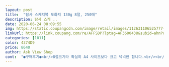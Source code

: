 ```yaml
---
layout: post 
title:  "탐사 스케치북 도화지 130g 8절, 250매" 
description: 탐사 스케 ..
date: 2020-06-24 08:09:55 
img: https://static.coupangcdn.com/image/retail/images/112631106525777-0f31b84d-b51b-45bb-9075-8946c66c86c3.jpg 
linkUrl: https://link.coupang.com/re/AFFSDP?lptag=AF3600438&subid=ahnPublicAsk&pageKey=1582685139&itemId=2705541563&vendorItemId=70695846604&traceid=V0-113-c9e47981c0cde55b 
categories: [1011] 
color: 4374D9 
price: 8640 
author: Ask View Shop 
cont:  "●구매후기●<br/>8절크기라 확실히 A4 사이즈보다 크고 넉넉한 합니다.<br/><br/>계속 덧칠해서 그리고 그리고 또 그리고 해서... <br/> ㅠ<br/> -ㅠ<br/>그리고 또 장점은, 두꼐가 두꺼워서 좋아요!<br/>그리고 아시다시피.<br/>.<br/> 애들은 한번 그리고 마는게 아니고... <br/><br/>그림 그리기 하면서 놀아주려고해요.<br/><br/>그림그리기, 종이접기 스티커 붙이기 물감놀이등<br/>두꺼운게 최고 좋은것 같아요!<br/>두꼐가 얇은 스케치북에물감으로 그리면.<br/>.<br/> 뒤에 묻어나는것도 있떠라구요 ㅠㅠ<br/>분리수거도 편하고 사용하기 좋네용 ㅎㅎ<br/>사진보면 뒤에 비침이 적어서 양면으로도 사용해도괜찮을것같아요!<br/>색연필,펜으로 그림그리기 좋습니다!<br/>아기가 여기저기 그리는걸 좋아하는 개월수가 되어서... <br/> 탐사 도화지를 써보게 되었어요 : )<br/>여러가지 놀이 할떄 사용하기 좋네요.<br/><br/>연필 색연필,물감까지 사용 가능하니,<br/>용양도 넉넉하고 개별 장수로 알뜰하게 사용하기 좋은것 같습니다.<br/><br/>우선 정말 장수가 너무 완전 많아서 좋아요!<br/>이거에 그림도 그려보고.<br/>.<br/> 갑자기 다같이 종이접기도 해보고.<br/>.<br/> 여러가지 놀이가 가능하더라구요 ^^<br/>잘 쓰겠습니다 너무너무 좋아요 : )<br/>잠깐 한눈팔면 바닥에 그어져있긴 하더라구요 하하 ㅠ<br/> -ㅠ<br/>잠시 또 숨겨뒀다가 색연필이나 물감으로 놀이할떄 꺼내서 놀게 해주려고해요.<br/><br/>장기간 구매를 안하고 쓸 수 있을 것 같네요ㅎㅎ<br/>장수가 워낙 많아서 꽤나 한동안 쓸수 있을것 같아요.<br/><br/>제발제발 벽이나 바닥에 그리지말고.<br/>.<br/> 도화지에 그리라고 얘기했는데,<br/>조카들이 좋아합니다.<br/><br/>조카들이랑 집에 있는 시간이 많이 늘어서<br/>종이 수량도 넉넉해서 애기가 있는 집은 한번 사면<br/>종이 재질도 좋고, 낱장이라 스케치북 같이 철스프링이 없어서<br/>종이가 얇은 편은 아니라서 물감도 끄떡없을것같아요!<br/>탐사 도화지는 종이가 도톰해서 물감놀이도 가능했어요.<br/><br/>포장지도 너무 귀엽게 되있네요^^<br/>한참을 그리고 접고 하면서 오후시간을 잘 보냈어요 ㅎㅎ<br/>8절크기라 확실히 A4 사이즈보다 크고 넉넉한 합니다.<br/><br/>계속 덧칠해서 그리고 그리고 또 그리고 해서... <br/> ㅠ<br/> -ㅠ<br/>그리고 또 장점은, 두꼐가 두꺼워서 좋아요!<br/>그리고 아시다시피.<br/>.<br/> 애들은 한번 그리고 마는게 아니고... <br/><br/>그림 그리기 하면서 놀아주려고해요.<br/><br/>그림그리기, 종이접기 스티커 붙이기 물감놀이등<br/>두꺼운게 최고 좋은것 같아요!<br/>두꼐가 얇은 스케치북에물감으로 그리면.<br/>.<br/> 뒤에 묻어나는것도 있떠라구요 ㅠㅠ<br/>분리수거도 편하고 사용하기 좋네용 ㅎㅎ<br/>사진보면 뒤에 비침이 적어서 양면으로도 사용해도괜찮을것같아요!<br/>색연필,펜으로 그림그리기 좋습니다!<br/>아기가 여기저기 그리는걸 좋아하는 개월수가 되어서... <br/> 탐사 도화지를 써보게 되었어요 : )<br/>여러가지 놀이 할떄 사용하기 좋네요.<br/><br/>연필 색연필,물감까지 사용 가능하니,<br/>용양도 넉넉하고 개별 장수로 알뜰하게 사용하기 좋은것 같습니다.<br/><br/>우선 정말 장수가 너무 완전 많아서 좋아요!<br/>이거에 그림도 그려보고.<br/>.<br/> 갑자기 다같이 종이접기도 해보고.<br/>.<br/> 여러가지 놀이가 가능하더라구요 ^^<br/>잘 쓰겠습니다 너무너무 좋아요 : )<br/>잠깐 한눈팔면 바닥에 그어져있긴 하더라구요 하하 ㅠ<br/> -ㅠ<br/>잠시 또 숨겨뒀다가 색연필이나 물감으로 놀이할떄 꺼내서 놀게 해주려고해요.<br/><br/>장기간 구매를 안하고 쓸 수 있을 것 같네요ㅎㅎ<br/>장수가 워낙 많아서 꽤나 한동안 쓸수 있을것 같아요.<br/><br/>제발제발 벽이나 바닥에 그리지말고.<br/>.<br/> 도화지에 그리라고 얘기했는데,<br/>조카들이 좋아합니다.<br/><br/>조카들이랑 집에 있는 시간이 많이 늘어서<br/>종이 수량도 넉넉해서 애기가 있는 집은 한번 사면<br/>종이 재질도 좋고, 낱장이라 스케치북 같이 철스프링이 없어서<br/>종이가 얇은 편은 아니라서 물감도 끄떡없을것같아요!<br/>탐사 도화지는 종이가 도톰해서 물감놀이도 가능했어요.<br/><br/>포장지도 너무 귀엽게 되있네요^^<br/>한참을 그리고 접고 하면서 오후시간을 잘 보냈어요 ㅎㅎ<br/>8절크기라 확실히 A4 사이즈보다 크고 넉넉한 합니다.<br/><br/>계속 덧칠해서 그리고 그리고 또 그리고 해서... <br/> ㅠ<br/> -ㅠ<br/>그리고 또 장점은, 두꼐가 두꺼워서 좋아요!<br/>그리고 아시다시피.<br/>.<br/> 애들은 한번 그리고 마는게 아니고... <br/><br/>그림 그리기 하면서 놀아주려고해요.<br/><br/>그림그리기, 종이접기 스티커 붙이기 물감놀이등<br/>두꺼운게 최고 좋은것 같아요!<br/>두꼐가 얇은 스케치북에물감으로 그리면.<br/>.<br/> 뒤에 묻어나는것도 있떠라구요 ㅠㅠ<br/>분리수거도 편하고 사용하기 좋네용 ㅎㅎ<br/>사진보면 뒤에 비침이 적어서 양면으로도 사용해도괜찮을것같아요!<br/>색연필,펜으로 그림그리기 좋습니다!<br/>아기가 여기저기 그리는걸 좋아하는 개월수가 되어서... <br/> 탐사 도화지를 써보게 되었어요 : )<br/>여러가지 놀이 할떄 사용하기 좋네요.<br/><br/>연필 색연필,물감까지 사용 가능하니,<br/>용양도 넉넉하고 개별 장수로 알뜰하게 사용하기 좋은것 같습니다.<br/><br/>우선 정말 장수가 너무 완전 많아서 좋아요!<br/>이거에 그림도 그려보고.<br/>.<br/> 갑자기 다같이 종이접기도 해보고.<br/>.<br/> 여러가지 놀이가 가능하더라구요 ^^<br/>잘 쓰겠습니다 너무너무 좋아요 : )<br/>잠깐 한눈팔면 바닥에 그어져있긴 하더라구요 하하 ㅠ<br/> -ㅠ<br/>잠시 또 숨겨뒀다가 색연필이나 물감으로 놀이할떄 꺼내서 놀게 해주려고해요.<br/><br/>장기간 구매를 안하고 쓸 수 있을 것 같네요ㅎㅎ<br/>장수가 워낙 많아서 꽤나 한동안 쓸수 있을것 같아요.<br/><br/>제발제발 벽이나 바닥에 그리지말고.<br/>.<br/> 도화지에 그리라고 얘기했는데,<br/>조카들이 좋아합니다.<br/><br/>조카들이랑 집에 있는 시간이 많이 늘어서<br/>종이 수량도 넉넉해서 애기가 있는 집은 한번 사면<br/>종이 재질도 좋고, 낱장이라 스케치북 같이 철스프링이 없어서<br/>종이가 얇은 편은 아니라서 물감도 끄떡없을것같아요!<br/>탐사 도화지는 종이가 도톰해서 물감놀이도 가능했어요.<br/><br/>포장지도 너무 귀엽게 되있네요^^<br/>한참을 그리고 접고 하면서 오후시간을 잘 보냈어요 ㅎㅎ<br/>" 
---
```

